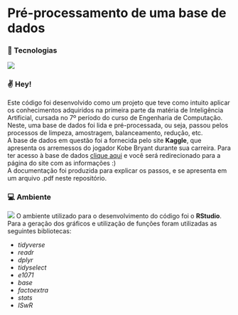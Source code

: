# Pré-processamento de uma base de dados

### 📙 Tecnologias
<div style="display: flex;">
  <img src="https://img.shields.io/badge/R-276DC3?style=for-the-badge&logo=r&logoColor=white">
</div>

### ✌ Hey!
Este código foi desenvolvido como um projeto que teve como intuito aplicar os conhecimentos adquiridos na primeira parte da matéria de Inteligência Artificial, 
cursada no 7º período do curso de Engenharia de Computação. Neste, uma base de dados foi lida e pré-processada, ou seja, passou pelos processos de limpeza, amostragem, 
balanceamento, redução, etc. <br> A base de dados em questão foi a fornecida pelo site <b>Kaggle</b>, que apresenta os arremessos do jogador Kobe Bryant durante sua 
carreira.
Para ter acesso à base de dados <a href="https://www.kaggle.com/code/xvivancos/kobe-bryant-shot-selection/data">clique aqui</a> e você será redirecionado para a página
do site com as informações :)<br>
A documentação foi produzida para explicar os passos, e se apresenta em um arquivo .pdf neste repositório.

### 💻 Ambiente
<img src="https://img.shields.io/badge/RStudio-75AADB?style=for-the-badge&logo=RStudio&logoColor=white">
O ambiente utilizado para o desenvolvimento do código foi o <b>RStudio</b>. Para a geração dos gráficos e utilização de funções foram utilizadas as seguintes 
bibliotecas:
<ul>
  <li><i>tidyverse</i></li>
  <li><i>readr</i></li>
  <li><i>dplyr</i></li>
  <li><i>tidyselect</i></li>
  <li><i>e1071</i></li>
  <li><i>base</i></li>
  <li><i>factoextra</i></li>
  <li><i>stats</i></li>
  <li><i>ISwR</i></li>
</ul>
